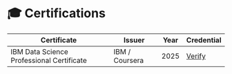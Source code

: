 # 🎓 Certifications  

| Certificate | Issuer | Year | Credential |
|--------------|--------|------|-------------|
| IBM Data Science Professional Certificate | IBM / Coursera | 2025 | [Verify](#) |


